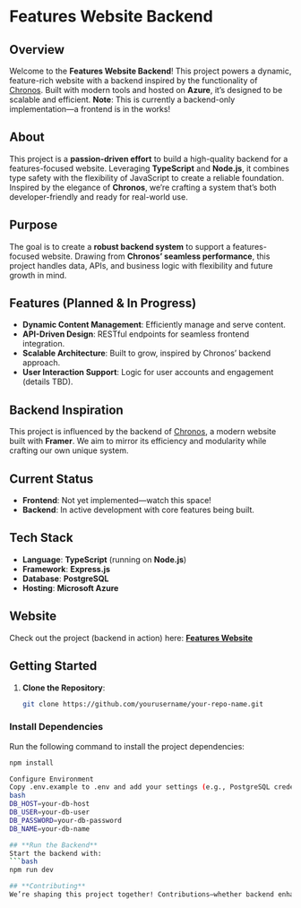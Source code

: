 # Features Website Backend

## **Overview**
Welcome to the **Features Website Backend**! This project powers a dynamic, feature-rich website with a backend inspired by the functionality of [Chronos](https://chronos.framer.website/). Built with modern tools and hosted on **Azure**, it’s designed to be scalable and efficient. **Note**: This is currently a backend-only implementation—a frontend is in the works!

## **About**
This project is a **passion-driven effort** to build a high-quality backend for a features-focused website. Leveraging **TypeScript** and **Node.js**, it combines type safety with the flexibility of JavaScript to create a reliable foundation. Inspired by the elegance of **Chronos**, we’re crafting a system that’s both developer-friendly and ready for real-world use.

## **Purpose**
The goal is to create a **robust backend system** to support a features-focused website. Drawing from **Chronos’ seamless performance**, this project handles data, APIs, and business logic with flexibility and future growth in mind.

## **Features (Planned & In Progress)**
- **Dynamic Content Management**: Efficiently manage and serve content.
- **API-Driven Design**: RESTful endpoints for seamless frontend integration.
- **Scalable Architecture**: Built to grow, inspired by Chronos’ backend approach.
- **User Interaction Support**: Logic for user accounts and engagement (details TBD).

## **Backend Inspiration**
This project is influenced by the backend of [Chronos](https://chronos.framer.website/), a modern website built with **Framer**. We aim to mirror its efficiency and modularity while crafting our own unique system.

## **Current Status**
- **Frontend**: Not yet implemented—watch this space!
- **Backend**: In active development with core features being built.

## **Tech Stack**
- **Language**: **TypeScript** (running on **Node.js**)
- **Framework**: **Express.js**
- **Database**: **PostgreSQL**
- **Hosting**: **Microsoft Azure**

## **Website**
Check out the project (backend in action) here: [**Features Website**](https://your-website-link-here.azurewebsites.net)

## **Getting Started**
1. **Clone the Repository**:
   ```bash
   git clone https://github.com/yourusername/your-repo-name.git

### **Install Dependencies**
Run the following command to install the project dependencies:
```bash
npm install

Configure Environment
Copy .env.example to .env and add your settings (e.g., PostgreSQL credentials, Azure config):
bash
DB_HOST=your-db-host
DB_USER=your-db-user
DB_PASSWORD=your-db-password
DB_NAME=your-db-name

## **Run the Backend**
Start the backend with:
```bash
npm run dev

## **Contributing**
We’re shaping this project together! Contributions—whether backend enhancements, feature ideas, or a future frontend—are welcome. Open an issue or submit a pull request to get involved.
